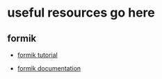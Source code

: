 # useful resources go here

## formik

- [formik tutorial](https://www.youtube.com/watch?v=vJtyp1YmOpc&t=939s)

- [formik documentation](https://formik.org/)
